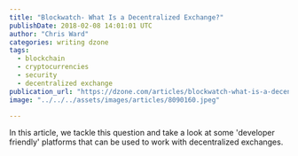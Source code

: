 ```yaml
---
title: "Blockwatch- What Is a Decentralized Exchange?"
publishDate: 2018-02-08 14:01:01 UTC
author: "Chris Ward"
categories: writing dzone
tags:
  - blockchain
  - cryptocurrencies
  - security
  - decentralized exchange
publication_url: "https://dzone.com/articles/blockwatch-what-is-a-decentralized-exchange"
image: "../../../assets/images/articles/8090160.jpeg"

---
```

In this article, we tackle this question and take a look at some 'developer friendly' platforms that can be used to work with decentralized exchanges.

